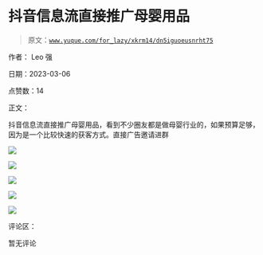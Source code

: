 # 抖音信息流直接推广母婴用品

> 原文：[`www.yuque.com/for_lazy/xkrm14/dn5iguoeusnrht75`](https://www.yuque.com/for_lazy/xkrm14/dn5iguoeusnrht75)



作者： Leo 强 

日期：2023-03-06 

点赞数：14 

正文： 

抖音信息流直接推广母婴用品，看到不少圈友都是做母婴行业的，如果预算足够，因为是一个比较快速的获客方式。直接广告邀请进群 

![](img/0187ac5eb9195774bdad87c44c7133e6.png)  

![](img/f50d35213edd527506d3b92dcb9e505d.png)  

![](img/d52d4d435beb46449ed52dbf481fc674.png)  

![](img/b612fbfeb7deeb4c1f118a38c9cdb01b.png)  

![](img/d324d88b624f46e8a5d0ebac8727336a.png)  

评论区： 

暂无评论 


